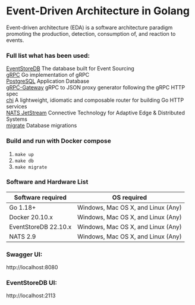 


# Event-Driven Architecture in Golang
Event-driven architecture (EDA) is a software architecture paradigm promoting the production, detection, consumption of, and reaction to events.

### Full list what has been used:
[EventStoreDB](https://www.eventstore.com) The database built for Event Sourcing<br/>
[gRPC](https://github.com/grpc/grpc-go) Go implementation of gRPC<br/>
[PostgreSQL](https://github.com/jackc/pgx) Application Database<br/>
[gRPC-Gateway](https://github.com/grpc-ecosystem/grpc-gateway) gRPC to JSON proxy generator following the gRPC HTTP spec<br/>
[chi](https://github.com/go-chi/chi) A lightweight, idiomatic and composable router for building Go HTTP services<br/>
[NATS JetStream](https://github.com/nats-io/nats.go) Connective Technology for Adaptive Edge & Distributed Systems<br/>
[migrate](https://github.com/golang-migrate/migrate) Database migrations<br/>


### Build and run with Docker compose
1. `make up`
2. `make db`
3. `make migrate`

### Software and Hardware List
| Software required      | OS required                        |
|------------------------|------------------------------------|
| Go 1.18+               | Windows, Mac OS X, and Linux (Any) |
| Docker 20.10.x         | Windows, Mac OS X, and Linux (Any) |
| EventStoreDB 22.10.x   | Windows, Mac OS X, and Linux (Any) |
| NATS 2.9               | Windows, Mac OS X, and Linux (Any) |

### Swagger UI:

http://localhost:8080

### EventStoreDB UI:

http://localhost:2113